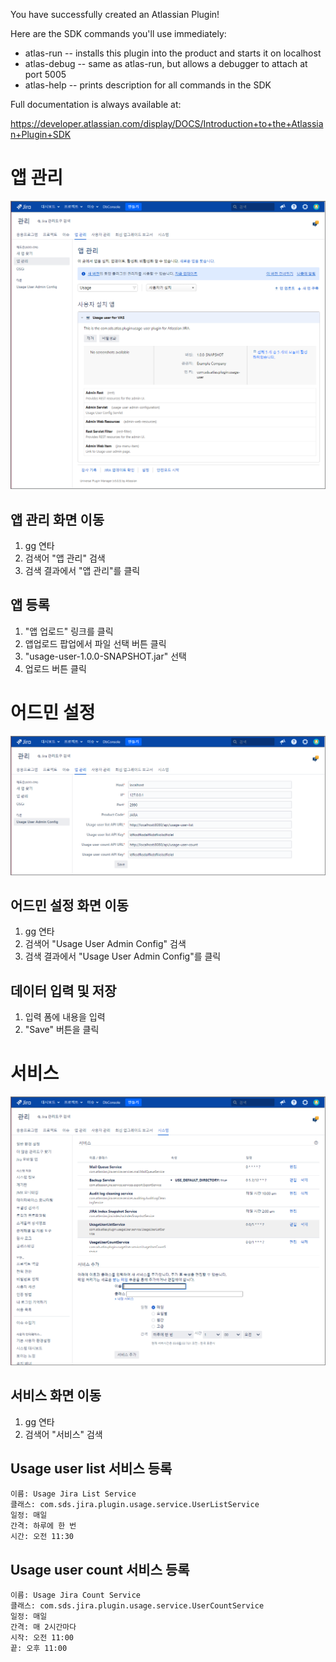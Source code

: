 You have successfully created an Atlassian Plugin!

Here are the SDK commands you'll use immediately:

* atlas-run   -- installs this plugin into the product and starts it on localhost
* atlas-debug -- same as atlas-run, but allows a debugger to attach at port 5005
* atlas-help  -- prints description for all commands in the SDK

Full documentation is always available at:

https://developer.atlassian.com/display/DOCS/Introduction+to+the+Atlassian+Plugin+SDK

# 앱 관리
![앱 관리](./app.png)
## 앱 관리 화면 이동
1. gg 연타
2. 검색어 "앱 관리" 검색
3. 검색 결과에서 "앱 관리"를 클릭

## 앱 등록
1. "앱 업로드" 링크를 클릭 
2. 앱업로드 팝업에서 파일 선택 버튼 클릭
3. "usage-user-1.0.0-SNAPSHOT.jar" 선택
4. 업로드 버튼 클릭

# 어드민 설정
![Admin config](./config.png)

## 어드민 설정 화면 이동
1. gg 연타
2. 검색어 "Usage User Admin Config" 검색
3. 검색 결과에서 "Usage User Admin Config"를 클릭

## 데이터 입력 및 저장
1. 입력 폼에 내용을 입력
2. "Save" 버튼을 클릭


# 서비스
![서비스](./service.png)
## 서비스 화면 이동
1. gg 연타
2. 검색어 "서비스" 검색

## Usage user list 서비스 등록
```text
이름: Usage Jira List Service
클래스: com.sds.jira.plugin.usage.service.UserListService
일정: 매일
간격: 하루에 한 번
시간: 오전 11:30
```
## Usage user count 서비스 등록
```text
이름: Usage Jira Count Service
클래스: com.sds.jira.plugin.usage.service.UserCountService
일정: 매일
간격: 매 2시간마다
시작: 오전 11:00
끝: 오후 11:00
```